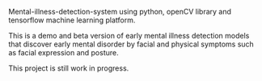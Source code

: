 Mental-illness-detection-system using python, openCV library and tensorflow machine learning platform.

This is a demo and beta version of early mental illness detection models that discover early mental disorder by facial and physical symptoms such as facial expression and posture. 

This project is still work in progress. 
